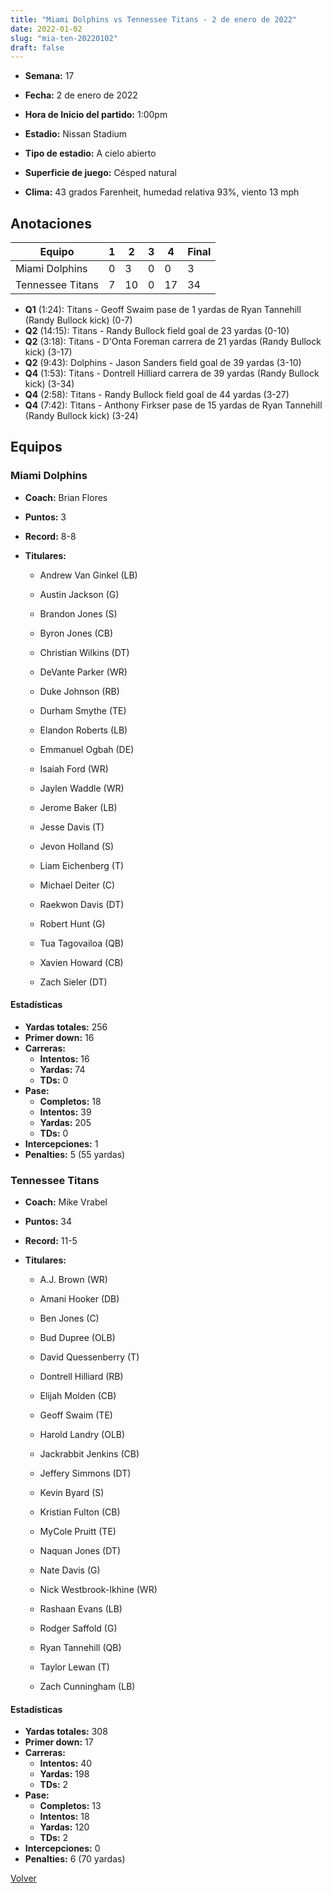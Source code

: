 ```yaml
---
title: "Miami Dolphins vs Tennessee Titans - 2 de enero de 2022"
date: 2022-01-02
slug: "mia-ten-20220102"
draft: false
---
```


* **Semana:** 17
* **Fecha:** 2 de enero de 2022

* **Hora de Inicio del partido:** 1:00pm
* **Estadio:** Nissan Stadium
* **Tipo de estadio:** A cielo abierto
* **Superficie de juego:** Césped natural
* **Clima:** 43 grados Farenheit, humedad relativa 93%, viento 13 mph





## Anotaciones
| Equipo | 1 | 2 | 3 | 4 | Final |
|--------|---|---|---|---|-------|
| Miami Dolphins  | 0 | 3 | 0 | 0  | 3 |
| Tennessee Titans  | 7 | 10 | 0 | 17  | 34 |
* **Q1** (1:24): Titans - Geoff Swaim pase de 1 yardas de Ryan Tannehill (Randy Bullock kick) (0-7)
* **Q2** (14:15): Titans - Randy Bullock field goal de 23 yardas (0-10)
* **Q2** (3:18): Titans - D'Onta Foreman carrera de 21 yardas (Randy Bullock kick) (3-17)
* **Q2** (9:43): Dolphins - Jason Sanders field goal de 39 yardas (3-10)
* **Q4** (1:53): Titans - Dontrell Hilliard carrera de 39 yardas (Randy Bullock kick) (3-34)
* **Q4** (2:58): Titans - Randy Bullock field goal de 44 yardas (3-27)
* **Q4** (7:42): Titans - Anthony Firkser pase de 15 yardas de Ryan Tannehill (Randy Bullock kick) (3-24)


## Equipos


### Miami Dolphins
* **Coach:** Brian Flores
* **Puntos:** 3
* **Record:** 8-8
* **Titulares:** 

  * Andrew Van Ginkel (LB) 

  * Austin Jackson (G) 

  * Brandon Jones (S) 

  * Byron Jones (CB) 

  * Christian Wilkins (DT) 

  * DeVante Parker (WR) 

  * Duke Johnson (RB) 

  * Durham Smythe (TE) 

  * Elandon Roberts (LB) 

  * Emmanuel Ogbah (DE) 

  * Isaiah Ford (WR) 

  * Jaylen Waddle (WR) 

  * Jerome Baker (LB) 

  * Jesse Davis (T) 

  * Jevon Holland (S) 

  * Liam Eichenberg (T) 

  * Michael Deiter (C) 

  * Raekwon Davis (DT) 

  * Robert Hunt (G) 

  * Tua Tagovailoa (QB) 

  * Xavien Howard (CB) 

  * Zach Sieler (DT) 

#### Estadísticas
* **Yardas totales:** 256
* **Primer down:** 16
* **Carreras:**
  * **Intentos:** 16
  * **Yardas:** 74
  * **TDs:** 0
* **Pase:**
  * **Completos:** 18
  * **Intentos:** 39
  * **Yardas:** 205
  * **TDs:** 0
* **Intercepciones:** 1
* **Penalties:** 5 (55 yardas)

### Tennessee Titans
* **Coach:** Mike Vrabel
* **Puntos:** 34
* **Record:** 11-5
* **Titulares:** 

  * A.J. Brown (WR) 

  * Amani Hooker (DB) 

  * Ben Jones (C) 

  * Bud Dupree (OLB) 

  * David Quessenberry (T) 

  * Dontrell Hilliard (RB) 

  * Elijah Molden (CB) 

  * Geoff Swaim (TE) 

  * Harold Landry (OLB) 

  * Jackrabbit Jenkins (CB) 

  * Jeffery Simmons (DT) 

  * Kevin Byard (S) 

  * Kristian Fulton (CB) 

  * MyCole Pruitt (TE) 

  * Naquan Jones (DT) 

  * Nate Davis (G) 

  * Nick Westbrook-Ikhine (WR) 

  * Rashaan Evans (LB) 

  * Rodger Saffold (G) 

  * Ryan Tannehill (QB) 

  * Taylor Lewan (T) 

  * Zach Cunningham (LB) 

#### Estadísticas
* **Yardas totales:** 308
* **Primer down:** 17
* **Carreras:**
  * **Intentos:** 40
  * **Yardas:** 198
  * **TDs:** 2
* **Pase:**
  * **Completos:** 13
  * **Intentos:** 18
  * **Yardas:** 120
  * **TDs:** 2
* **Intercepciones:** 0
* **Penalties:** 6 (70 yardas)


[Volver](/historia/2021)
